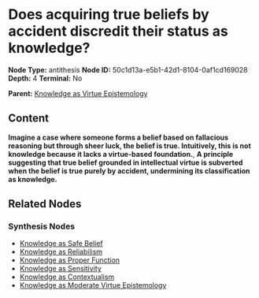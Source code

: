 # Does acquiring true beliefs by accident discredit their status as knowledge?

**Node Type:** antithesis
**Node ID:** 50c1d13a-e5b1-42d1-8104-0af1cd169028
**Depth:** 4
**Terminal:** No

**Parent:** [Knowledge as Virtue Epistemology](knowledge-as-virtue-epistemology-synthesis-533ba658-340d-4c1f-bc0b-952fa791a0b4.md)

## Content

**Imagine a case where someone forms a belief based on fallacious reasoning but through sheer luck, the belief is true. Intuitively, this is not knowledge because it lacks a virtue-based foundation.**, **A principle suggesting that true belief grounded in intellectual virtue is subverted when the belief is true purely by accident, undermining its classification as knowledge.**

## Related Nodes

### Synthesis Nodes

- [Knowledge as Safe Belief](knowledge-as-safe-belief-synthesis-f4cf3a70-0395-4120-863e-0db398d5c91e.md)
- [Knowledge as Reliabilism](knowledge-as-reliabilism-synthesis-043955b2-e408-4e02-96fe-d8f1210eb389.md)
- [Knowledge as Proper Function](knowledge-as-proper-function-synthesis-cd94a154-06b5-4eac-a194-f95d31c5f32e.md)
- [Knowledge as Sensitivity](knowledge-as-sensitivity-synthesis-04b05735-d51f-4409-a4f1-ffb31998c174.md)
- [Knowledge as Contextualism](knowledge-as-contextualism-synthesis-ab02b3d8-79f4-4e5c-bdab-be4c63a9aa7a.md)
- [Knowledge as Moderate Virtue Epistemology](knowledge-as-moderate-virtue-epistemology-synthesis-c79d9284-f560-4f71-a8bf-091223b4e871.md)
